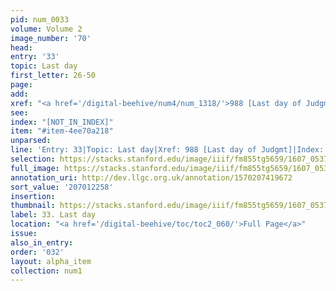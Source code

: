 ```yaml
---
pid: num_0033
volume: Volume 2
image_number: '70'
head:
entry: '33'
topic: Last day
first_letter: 26-50
page:
add:
xref: "<a href='/digital-beehive/num4/num_1318/'>988 [Last day of Judgmt]</a>"
see:
index: "[NOT_IN_INDEX]"
item: "#item-4ee70a218"
unparsed:
line: 'Entry: 33|Topic: Last day|Xref: 988 [Last day of Judgmt]|Index: [NOT_IN_INDEX]|#item-4ee70a218|'
selection: https://stacks.stanford.edu/image/iiif/fm855tg5659/1607_0537/818,2258,2975,520/full/0/default.jpg
full_image: https://stacks.stanford.edu/image/iiif/fm855tg5659/1607_0537/full/full/0/default.jpg
annotation_uri: http://dev.llgc.org.uk/annotation/1570207419672
sort_value: '207012258'
insertion:
thumbnail: https://stacks.stanford.edu/image/iiif/fm855tg5659/1607_0537/818,2258,600,180/250,/0/default.jpg
label: 33. Last day
location: "<a href='/digital-beehive/toc/toc2_060/'>Full Page</a>"
issue:
also_in_entry:
order: '032'
layout: alpha_item
collection: num1
---
```

